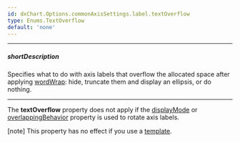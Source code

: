 ```yaml
---
id: dxChart.Options.commonAxisSettings.label.textOverflow
type: Enums.TextOverflow
default: 'none'
---
```

---
##### shortDescription
Specifies what to do with axis labels that overflow the allocated space after applying [wordWrap](/api-reference/10%20UI%20Components/dxChart/1%20Configuration/commonAxisSettings/label/wordWrap.md '/Documentation/ApiReference/UI_Components/dxChart/Configuration/commonAxisSettings/label/#wordWrap'): hide, truncate them and display an ellipsis, or do nothing.

---
The **textOverflow** property does not apply if the [displayMode](/api-reference/10%20UI%20Components/dxChart/1%20Configuration/commonAxisSettings/label/displayMode.md '/Documentation/ApiReference/UI_Components/dxChart/Configuration/commonAxisSettings/label/#displayMode') or [overlappingBehavior](/api-reference/10%20UI%20Components/dxChart/1%20Configuration/commonAxisSettings/label/overlappingBehavior.md '/Documentation/ApiReference/UI_Components/dxChart/Configuration/commonAxisSettings/label/#overlappingBehavior') property is used to rotate axis labels.

[note] This property has no effect if you use a [template](/Documentation/ApiReference/UI_Components/dxChart/Configuration/commonAxisSettings/label/#template).